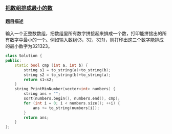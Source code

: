### [把数组排成最小的数](https://www.nowcoder.com/practice/8fecd3f8ba334add803bf2a06af1b993?tpId=13&tqId=11185&tPage=2&rp=2&ru=%2Fta%2Fcoding-interviews&qru=%2Fta%2Fcoding-interviews%2Fquestion-ranking)
#### 题目描述
输入一个正整数数组，把数组里所有数字拼接起来排成一个数，打印能拼接出的所有数字中最小的一个。例如输入数组{3，32，321}，则打印出这三个数字能排成的最小数字为321323。
```c++
class Solution {
public:
    static bool cmp (int a, int b) {
        string s1 = to_string(a)+to_string(b);
        string s2 = to_string(b)+to_string(a);
        return s1<s2;
    }
    string PrintMinNumber(vector<int> numbers) {
        string ans = "";
        sort(numbers.begin(), numbers.end(), cmp);
        for (int i = 0; i < numbers.size(); ++i) {
            ans += to_string(numbers[i]);
        }
        return ans;
    }
};
```